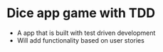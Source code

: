 # Dice app game with TDD

- A app that is built with test driven development
- Will add functionality based on user stories